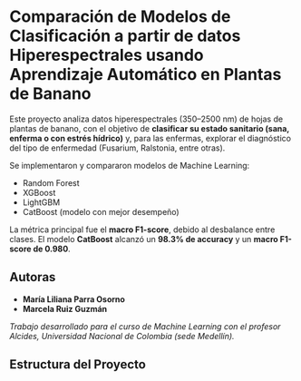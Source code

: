 # Comparación de Modelos de Clasificación a partir de datos Hiperespectrales usando Aprendizaje Automático en Plantas de Banano

Este proyecto analiza datos hiperespectrales (350–2500 nm) de hojas de plantas de banano, con el objetivo de **clasificar su estado sanitario (sana, enferma o con estrés hídrico)** y, para las enfermas, explorar el diagnóstico del tipo de enfermedad (Fusarium, Ralstonia, entre otras).

Se implementaron y compararon modelos de Machine Learning:
- Random Forest  
- XGBoost  
- LightGBM  
- CatBoost (modelo con mejor desempeño)  

La métrica principal fue el **macro F1-score**, debido al desbalance entre clases. El modelo **CatBoost** alcanzó un **98.3% de accuracy** y un **macro F1-score de 0.980**.

## Autoras
- **María Liliana Parra Osorno**  
- **Marcela Ruiz Guzmán**  

_Trabajo desarrollado para el curso de Machine Learning con el profesor Alcides, Universidad Nacional de Colombia (sede Medellín)._

## Estructura del Proyecto

